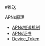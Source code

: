 #推送

APNs原理
- [APNs推送机制](http://blog.csdn.net/ryantang03/article/details/8482259)
- [APNs证书](http://blog.csdn.net/ryantang03/article/details/8540362)
- [Device_Token](http://www.jianshu.com/p/9ac37c964f2d)

